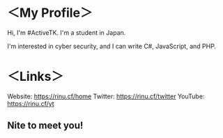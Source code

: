 # ＜My Profile＞

Hi, I'm #ActiveTK.
I'm a student in Japan.

I'm interested in cyber security, and I can write C#, JavaScript, and PHP.


# ＜Links＞
Website: https://rinu.cf/home
Twitter: https://rinu.cf/twitter
YouTube: https://rinu.cf/yt

## Nite to meet you!
